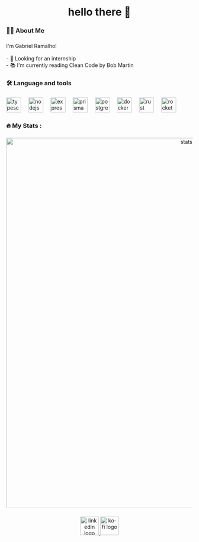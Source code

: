 <h1 align="center">hello there 👋</h1>

###

<h3 align="left">👩‍💻  About Me</h3>

###

<p align="left">I'm Gabriel Ramalho!<br><br>- 🔭 Looking for an internship<br>- 📚  I'm currently reading Clean Code by Bob Martin</p>

###

<h3 align="left">🛠 Language and tools</h3>

###

<div align="left">
  <img src="https://skillicons.dev/icons?i=ts" height="40" alt="typescript logo"  />
  <img width="12" />
  <img src="https://skillicons.dev/icons?i=nodejs" height="40" alt="nodejs logo"  />
  <img width="12" />
  <img src="https://skillicons.dev/icons?i=express" height="40" alt="express logo"  />
  <img width="12" />
  <img src="https://skillicons.dev/icons?i=prisma" height="40" alt="prisma logo"  />
  <img width="12" />
  <img src="https://skillicons.dev/icons?i=postgres" height="40" alt="postgresql logo"  />
  <img width="12" />
  <img src="https://skillicons.dev/icons?i=docker" height="40" alt="docker logo"  />
  <img width="12" />
  <img src="https://skillicons.dev/icons?i=rust" height="40" alt="rust logo"  />
  <img width="12" />
  <img src="https://skillicons.dev/icons?i=rocket" height="40" alt="rocket logo"  />
</div>

###

<h3 align="left">🔥   My Stats :</h3>

###

<div align="center">
  <img src="https://github-readme-stats.vercel.app/api?username=g-ramalho&hide_title=false&hide_rank=false&show_icons=true&include_all_commits=true&count_private=true&disable_animations=false&theme=maroongold&locale=en&hide_border=true&order=1" width="1000" alt="stats graph"  />
</div>

###

<div align="center">
  <a href="https://www.linkedin.com/in/gabrielhramalho" target="_blank">
    <img src="https://img.shields.io/static/v1?message=LinkedIn&logo=linkedin&label=&color=ffd95b&logoColor=black&labelColor=&style=for-the-badge" height="50" alt="linkedin logo"  />
  </a>
  <a href="https://ko-fi.com/g_ramalho" target="_blank">
    <img src="https://img.shields.io/static/v1?message=Ko-fi&logo=ko-fi&label=&color=ffd95b&logoColor=black&labelColor=&style=for-the-badge" height="50" alt="ko-fi logo"  />
  </a>
</div>

###
